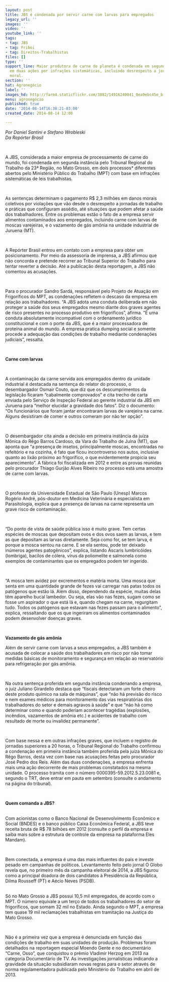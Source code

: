 ```yaml
---
layout: post
title: JBS é condenada por servir carne com larvas para empregados
legacy_url: ''
images: ''
video: ''
youtube_link: ''
tags:
- tag: JBS
- tag: Friboi
- tag: Direitos-Trabalhistas
files: []
type: ''
support_line: Maior produtora de carne do planeta é condenada em segunda instância
  em duas ações por infrações sistemáticas, incluindo desrespeito a jornadas e assédio
  moral.
section: ''
hat: Agronegócio
label: ''
images_hd: http://farm4.staticflickr.com/3882/14916240041_0ea9ebc45e_b.jpg
menu: agronegócio
published: true
date: '2014-08-14T16:38:21-03:00'
created_date: 2014-08-14 12:00

---
```

<p><em>Por Daniel Santini e Stefano Wrobleski<br />
Da Rep&oacute;rter Brasil</em></p>

<p>&nbsp; &nbsp;&nbsp;</p>

<p>A JBS, considerada a maior empresa de processamento de carne do mundo, foi condenada em segunda inst&acirc;ncia pelo Tribunal Regional do Trabalho da 23&ordf; Regi&atilde;o, no Mato Grosso, em dois processos* diferentes abertos pelo Minist&eacute;rio P&uacute;blico do Trabalho (MPT) com base em infra&ccedil;&otilde;es sistem&aacute;ticas de leis trabalhistas.</p>

<p>&nbsp;</p>

<p>As senten&ccedil;as determinam o pagamento R$ 2,3 milh&otilde;es em danos morais coletivos por viola&ccedil;&otilde;es que v&atilde;o desde o desrespeito a jornadas de trabalho e pr&aacute;ticas que configuram ass&eacute;dio, at&eacute; situa&ccedil;&otilde;es que podem afetar a sa&uacute;de dos trabalhadores. Entre os problemas est&atilde;o o fato de a empresa servir alimentos contaminados aos empregados, incluindo carne com larvas de moscas varejeiras, e o vazamento de g&aacute;s am&ocirc;nia na unidade industrial de Juruena (MT).&nbsp;</p>

<p>&nbsp;</p>

<p>A Rep&oacute;rter Brasil entrou em contato com a empresa para obter um posicionamento. Por meio da assessoria de imprensa, a JBS afirmou que n&atilde;o concorda e pretende recorrer ao Tribunal Superior do Trabalho para tentar reverter a decis&atilde;o. At&eacute; a publica&ccedil;&atilde;o desta reportagem, a JBS n&atilde;o comentou as acusa&ccedil;&otilde;es.</p>

<p>&nbsp;</p>

<p>Para o procurador Sandro Sard&aacute;, respons&aacute;vel pelo Projeto de Atua&ccedil;&atilde;o em Frigor&iacute;ficos do MPT, as condena&ccedil;&otilde;es refletem o descaso da empresa em rela&ccedil;&atilde;o aos trabalhadores. &ldquo;A JBS adota uma conduta deliberada em n&atilde;o proteger a sa&uacute;de dos seus empregados mesmo diante dos graves agentes de risco presentes no processo produtivo em frigor&iacute;ficos&rdquo;, afirma. &ldquo;&Eacute; uma conduta absolutamente incompat&iacute;vel com o ordenamento jur&iacute;dico constitucional e com o porte da JBS, que &eacute; a maior processadora de prote&iacute;na animal do mundo. A empresa pratica dumping social e somente procede a adequa&ccedil;&atilde;o das condi&ccedil;&otilde;es de trabalho mediante condena&ccedil;&otilde;es judiciais&rdquo;, ressalta.</p>

<p>&nbsp;</p>

<p><strong>Carne com larvas</strong></p>

<p>&nbsp;</p>

<p>A contamina&ccedil;&atilde;o da carne servida aos empregados dentro da unidade industrial &eacute; destacada na senten&ccedil;a do relator do processo, o desembargador Osmair Couto, que diz que os descumprimentos da legisla&ccedil;&atilde;o ficaram &ldquo;cabalmente comprovados&rdquo; e cita trecho de carta enviada pelo Servi&ccedil;o de Inspe&ccedil;&atilde;o Federal ao gerente industrial da JBS em Juruena para &ldquo;melhor elucidar a gravidade dos fatos&rdquo;. Diz o documento: &ldquo;Os funcion&aacute;rios que foram jantar encontraram larvas de varejeira na carne. Alguns desistiram de comer e outros comeram por n&atilde;o ter op&ccedil;&atilde;o&rdquo;.</p>

<p>&nbsp;</p>

<p>O desembargador cita ainda a decis&atilde;o em primeira inst&acirc;ncia da ju&iacute;za M&ocirc;nica do R&ecirc;go Barros Cardoso, da Vara do Trabalho de Ju&iacute;na (MT), que aponta que &ldquo;a presen&ccedil;a de insetos, principalmente moscas, encontradas no refeit&oacute;rio e na cozinha, &eacute; fato que ficou incontroverso nos autos, inclusive quanto ao lix&atilde;o pr&oacute;ximo ao frigor&iacute;fico, o que evidentemente propicia seu aparecimento&rdquo;. A f&aacute;brica foi fiscalizada em 2012 e entre as provas reunidas pelo procurador Thiago Gurj&atilde;o Alves Ribeiro no processo est&aacute; uma amostra de carne com larvas.</p>

<p>&nbsp;</p>

<p>O professor da Universidade Estadual de S&atilde;o Paulo (Unesp) Marcos Rog&eacute;rio Andr&eacute;, p&oacute;s-doutor em Medicina Veterin&aacute;ria e especialista em Parasitologia, explica que a presen&ccedil;a de larvas na carne representa um grave risco de contamina&ccedil;&atilde;o.</p>

<p>&nbsp;</p>

<p>&ldquo;Do ponto de vista de sa&uacute;de p&uacute;blica isso &eacute; muito grave. Tem certas esp&eacute;cies de moscas que depositam ovos e dos ovos saem as larvas, e tem as que depositam as larvas diretamente. Seja como for, se tem larva, &eacute; porque a mosca sentou na carne. E se ela sentou, pode ter deixado in&uacute;meros agentes patog&ecirc;nicos&rdquo;, explica, listando &Aacute;scaris lumbric&oacute;ides (lombriga), bacilos de c&oacute;lera, v&iacute;rus da poliomelite e salmonela como exemplos de contaminantes que os empregados podem ter ingerido.</p>

<p>&nbsp;</p>

<p>&ldquo;A mosca tem avidez por excrementos e mat&eacute;ria morta. Uma mosca que senta em uma quantidade grande de fezes vai carregar nas patas todos os pat&oacute;genos que est&atilde;o l&aacute;. Al&eacute;m disso, dependendo da esp&eacute;cie, muitas delas t&ecirc;m aparelho bucal lambedor. Ou seja, elas v&atilde;o nas fezes, sugam como se fosse um aspirador o que est&aacute; l&aacute; e, quando chegam na carne, regurgitam tudo. Todos os pat&oacute;genos que estavam nas fezes passam para o alimento&rdquo;, explica, ressaltando que os que ingeriram os alimentos contaminados podem desenvolver doen&ccedil;as graves.</p>

<p>&nbsp;</p>

<p><strong>Vazamento de g&aacute;s am&ocirc;nia</strong></p>

<p>Al&eacute;m de servir carne com larvas a seus empregados, a JBS tamb&eacute;m &eacute; acusada de colocar a sa&uacute;de dos trabalhadores em risco por n&atilde;o tomar medidas b&aacute;sicas de monitoramento e seguran&ccedil;a em rela&ccedil;&atilde;o ao reservat&oacute;rio para refrigera&ccedil;&atilde;o por g&aacute;s am&ocirc;nia.</p>

<p>&nbsp;</p>

<p>Na outra senten&ccedil;a proferida em segunda inst&acirc;ncia condenando a empresa, o juiz Juliano Girardello destaca que &ldquo;fiscais detectaram um forte cheiro deste produto qu&iacute;mico na sala de m&aacute;quinas&rdquo;, que &ldquo;n&atilde;o h&aacute; previs&atilde;o do risco e nem exames m&eacute;dicos para monitoramento das vias respirat&oacute;rias dos trabalhadores do setor e demais agravos &agrave; sa&uacute;de&rdquo; e que &ldquo;n&atilde;o h&aacute; como determinar como e quando poderiam acontecer trag&eacute;dias (explos&otilde;es, inc&ecirc;ndios, vazamentos de am&ocirc;nia etc.) e acidentes de trabalho com resultado de morte ou invalidez permanente&rdquo;.</p>

<p>&nbsp;</p>

<p>Com base nessa e em outras infra&ccedil;&otilde;es graves, que incluem o registro de jornadas superiores a 20 horas, o Tribunal Regional do Trabalho confirmou a condena&ccedil;&atilde;o em primeira inst&acirc;ncia tamb&eacute;m proferida pela ju&iacute;za M&ocirc;nica do R&ecirc;go Barros, desta vez com base nas acusa&ccedil;&otilde;es feitas pelo procurador Jos&eacute; Pedro dos Reis. Al&eacute;m das duas condena&ccedil;&otilde;es, a empresa enfrenta mais uma a&ccedil;&atilde;o decorrente de mais problemas constatados na mesma unidade. O processo tramita com o n&uacute;mero 0000395-59.2012.5.23.0081 e, segundo o TRT, deve entrar em pauta em setembro (consulte o andamento na p&aacute;gina do tribunal).</p>

<p>&nbsp;</p>

<p><strong>Quem comanda a JBS?</strong></p>

<p><br />
Com acionistas como o Banco Nacional de Desenvolvimento Econ&ocirc;mico e Social (BNDES) e o banco p&uacute;blico Caixa Econ&ocirc;mica Federal, a JBS teve receita bruta de R$ 78 bilh&otilde;es em 2012 (consulte o perfil da empresa e saiba mais sobre a estrutura de controle da empresa na plataforma Eles Mandam).</p>

<p>&nbsp;</p>

<p>Bem conectada, a empresa &eacute; uma das mais influentes do pa&iacute;s e investe pesado em campanhas de pol&iacute;ticos. Levantamento feito pelo jornal O Globo revela que, no primeiro m&ecirc;s da campanha eleitoral de 2014, a JBS figurou como a principal doadora de dois candidatos &agrave; Presid&ecirc;ncia da Rep&uacute;blica, Dilma Rousseff (PT) e A&eacute;cio Neves (PSDB).</p>

<p><br />
S&oacute; no Mato Grosso a JBS possui 10,5 mil empregados, de acordo com o MPT. O n&uacute;mero equivale a um ter&ccedil;o de todos os trabalhadores do setor de frigor&iacute;ficos, que somam 32 mil no Estado. Ainda segundo o MPT, a empresa tem quase 19 mil reclama&ccedil;&otilde;es trabalhistas em tramita&ccedil;&atilde;o na Justi&ccedil;a do Mato Grosso.</p>

<p>&nbsp;</p>

<p>N&atilde;o &eacute; a primeira vez que a empresa &eacute; denunciada em fun&ccedil;&atilde;o das condi&ccedil;&otilde;es de trabalho em suas unidades de produ&ccedil;&atilde;o. Problemas foram detalhados na reportagem especial Moendo Gente e no document&aacute;rio &ldquo;Carne, Osso&rdquo;, que conquistou o pr&ecirc;mio Vladimir Herzog em 2013 na categoria Document&aacute;rio de TV. As investiga&ccedil;&otilde;es jornal&iacute;sticas indicando a gravidade da situa&ccedil;&atilde;o subsidiaram novas regras para o setor atrav&eacute;s de norma regulamentadora publicada pelo Minist&eacute;rio do Trabalho em abril de 2013.</p>
